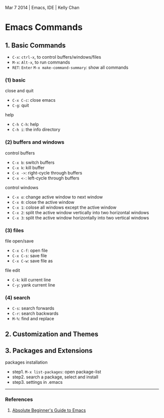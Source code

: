 Mar 7 2014 | Emacs, IDE | Kelly Chan
# Emacs Commands

## 1. Basic Commands

- `C-x`: `ctrl-x`, to control buffers/windows/files  
- `M-x`: `Alt-x`, to run commands
- `RET`: `Enter`
`M-x make-command-summary`: show all commands

### (1) basic

close and quit
- `C-x C-c`: close emacs
- `C-g`: quit

help
- `C-h C-h`: help
- `C-h i`: the info directory

### (2) buffers and windows

control buffers
- `C-x b`: switch buffers
- `C-x k`: kill buffer
- `C-x ->`: right-cycle through buffers
- `C-x <-`: left-cycle through buffers

control windows
- `C-x o`: change active window to next window
- `C-x 0`: close the active window
- `C-x 1`: colose all windows except the active window
- `C-x 2`: split the active window vertically into two horizontal windows
- `C-x 3`: split the active window horizontally into two vertical windows

### (3) files

file open/save
- `C-x C-f`: open file
- `C-x C-s`: save file
- `C-x C-w`: save file as

file edit
- `C-k`: kill current line
- `C-y`: yank current line

### (4) search

- `C-s`: search forwards
- `C-r`: search backwards
- `M-%`: find and replace


## 2. Customization and Themes



## 3. Packages and Extensions

packages installation
- step1. `M-x list-packages`: open package-list
- step2. search a package, select and install
- step3. settings in .emacs


---
### References
1. [Absolute Beginner's Guide to Emacs](http://www.jesshamrick.com/2012/09/10/absolute-beginners-guide-to-emacs/)
